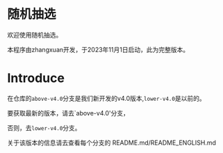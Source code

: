 # 随机抽选
欢迎使用随机抽选。

本程序由zhangxuan开发，于2023年11月1日启动，此为完整版本。

# Introduce

在仓库的`above-v4.0`分支是我们新开发的v4.0版本,`lower-v4.0`是以前的。

要获取最新的版本，请去`above-v4.0'分支，

否则，去`lower-v4.0`分支。

关于该版本的信息请去查看每个分支的 README.md/README_ENGLISH.md

